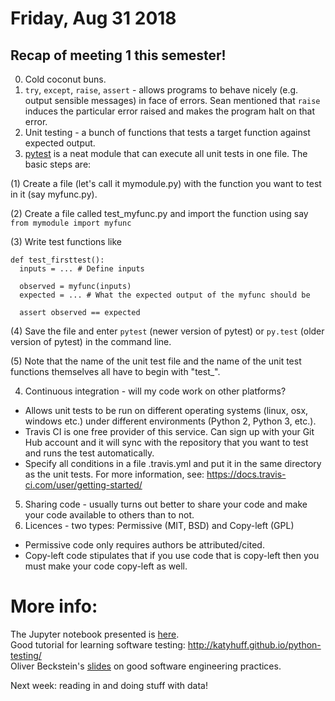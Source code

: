 # Friday, Aug 31 2018

## Recap of meeting 1 this semester!
0. Cold coconut buns.
1. `try`, `except`, `raise`, `assert` - allows programs to behave nicely (e.g. output sensible messages) in face of errors. Sean mentioned that `raise` induces the particular error raised and makes the program halt on that error.
2. Unit testing - a bunch of functions that tests a target function against expected output.
3. [pytest](https://docs.pytest.org/en/latest/) is a neat module that can execute all unit tests in one file. The basic steps are:

(1) Create a file (let's call it mymodule.py) with the function you want to test in it (say myfunc.py). 

(2) Create a file called test_myfunc.py and import the function using say `from mymodule import myfunc`

(3) Write test functions like

```
def test_firsttest():
  inputs = ... # Define inputs
  
  observed = myfunc(inputs)
  expected = ... # What the expected output of the myfunc should be
  
  assert observed == expected
```

(4) Save the file and enter `pytest` (newer version of pytest) or `py.test` (older version of pytest) in the command line.

(5) Note that the name of the unit test file and the name of the unit test functions themselves all have to begin with "test_".

4. Continuous integration - will my code work on other platforms?
- Allows unit tests to be run on different operating systems (linux, osx, windows etc.) under different environments (Python 2, Python 3, etc.).
- Travis CI is one free provider of this service. Can sign up with your Git Hub account and it will sync with the repository that you want to test and runs the test automatically. 
- Specify all conditions in a file .travis.yml and put it in the same directory as the unit tests. For more information, see: https://docs.travis-ci.com/user/getting-started/

5. Sharing code - usually turns out better to share your code and make your code available to others than to not. 
6. Licences - two types: Permissive (MIT, BSD) and Copy-left (GPL)

- Permissive code only requires authors be attributed/cited.
- Copy-left code stipulates that if you use code that is copy-left then you must make your code copy-left as well.


# More info:
The Jupyter notebook presented is [here](https://github.com/prickly-pythons/prickly-pythons/blob/master/code_from_meetings/testing/Testing.ipynb).
<br>
Good tutorial for learning software testing: http://katyhuff.github.io/python-testing/
<br>
Oliver Beckstein's [slides](https://github.com/Becksteinlab/workshop_testing/blob/master/docs/miniworkshop_Beckstein_2018.pdf) on good software engineering practices.

Next week: reading in and doing stuff with data!

